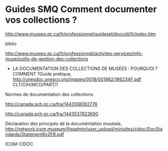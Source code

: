 # Guides SMQ Comment documenter vos collections ?

http://www.musees.qc.ca/fr/professionnel/guidesel/doccoll/fr/index.htm



biblio 

http://www.musees.qc.ca/fr/professionnel/activites-services/info-muse/outils-de-gestion-des-collections



- LA DOCUMENTATION DES COLLECTIONS DE MUSÉES : POURQUOI ? COMMENT ?Guide pratique, http://unesdoc.unesco.org/images/0018/001862/186234F.pdf  CLT/CIH/MCO/PART/1



Normes de documentation des collections

http://canada.pch.gc.ca/fra/1443108092776



http://canada.pch.gc.ca/fra/1443537823690



Déclaration dés principés dé la documéntation muséale, http://network.icom.museum/fileadmin/user_upload/minisites/cidoc/DocStandards/Statement6v2FR.pdf

ICOM-CIDOC